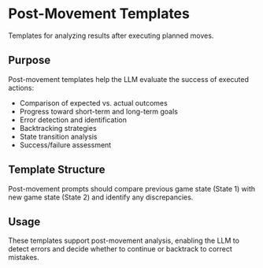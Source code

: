 # Post-Movement Templates

Templates for analyzing results after executing planned moves.

## Purpose

Post-movement templates help the LLM evaluate the success of executed actions:

- Comparison of expected vs. actual outcomes
- Progress toward short-term and long-term goals
- Error detection and identification
- Backtracking strategies
- State transition analysis
- Success/failure assessment

## Template Structure

Post-movement prompts should compare previous game state (State 1) with new game state (State 2) and identify any discrepancies.

## Usage

These templates support post-movement analysis, enabling the LLM to detect errors and decide whether to continue or backtrack to correct mistakes.